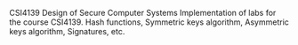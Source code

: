 CSI4139 Design of Secure Computer Systems
Implementation of labs for the course CSI4139. Hash functions, Symmetric keys algorithm, Asymmetric keys algorithm, Signatures, etc.
